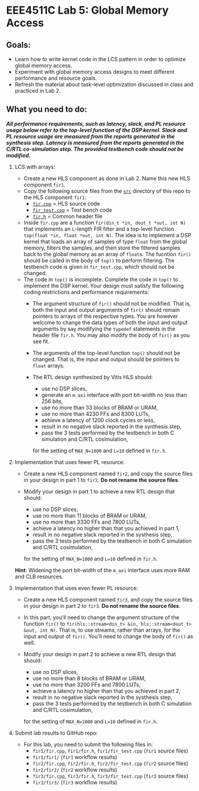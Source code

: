 # EEE4511C Lab 5: Global Memory Access

## Goals:
- Learn how to write kernel code in the LCS pattern in order to optimize global memory access.
- Experiment with global memory access designs to meet different performance and resource goals. 
- Refresh the material about task-level optimization discussed in class and practiced in Lab 2.

## What you need to do:
***All performance requirements, such as latency, slack, and PL resource usage below refer to the top-level function of the DSP kernel. Slack and PL resource usage are measured from the reports generated in the synthesis step. Latency is measured from the reports generated in the C/RTL co-simulation step. The provided testbench code should not be modified.***

1. LCS with arrays:
   - Create a new HLS component as done in Lab 2. Name this new HLS component `fir1`. 
   - Copy the following source files from the [`src`](./src) directory of this repo to the HLS component `fir1`:
     - [`fir.cpp`](./src/fir.cpp) = HLS source code
     - [`fir_test.cpp`](./src/fir_test.cpp) = Test bench code
     - [`fir.h`](./src/fir.h) = Common header file
   - Inside `fir.cpp` are a function `fir(din_t *in, dout_t *out, int N)` that implements an `L`-length FIR filter and a top-level function `top(float *in, float *out, int N)`. The idea is to implement a DSP kernel that loads an array of samples of type `float` from the global memory, filters the samples, and then store the filtered samples back to the global memory as an array of `float`s. The fucntion `fir()` should be called in the body of `top()` to perform filtering. The testbench code is given in `fir_test.cpp`, which should not be changed.
   - The code in `top()` is incomplete. Complete the code in `top()` to implement the DSP kernel. Your design must satisfy the following coding restrictions and performance requirements:
      - The argument structure of `fir()` should not be modified. That is, both the input and output arguments of `fir()` should remain pointers to arrays of the respective types. You are however welcome to change the data types of both the input and output arguments by say modifying the `typedef` statements in the header file `fir.h`. You may also modify the body of `fir()` as you see fit.
      - The arguments of the top-level function `top()` should not be changed. That is, the input and output should be pointers to `float` arrays.
      - The RTL design synthesized by Vitis HLS should:
         - use no DSP slices,
         - generate an `m_axi` interface with port bit-width no less than 256 bits,
         - use no more than 33 blocks of BRAM or URAM,
         - use no more than 4230 FFs and 8300 LUTs,
         - achieve a latency of 1200 clock cycles or less,
         - result in no negative slack reported in the synthesis step,
         - pass the 3 tests performed by the testbench in both C simulation and C/RTL cosimulation,
        
         for the setting of `MAX_N=1000` and `L=10` defined in `fir.h`.
       
2. Implementation that uses fewer PL resource: 
   - Create a new HLS component named `fir2`, and copy the source files in your design in part 1 to `fir2`. **Do not rename the source files**.
   - Modify your design in part 1 to achieve a new RTL design that should:
     - use no DSP slices,
     - use no more than 11 blocks of BRAM or URAM,
     - use no more than 3330 FFs and 7800 LUTs,
     - achieve a latency no higher than that you achieved in part 1,
     - result in no negative slack reported in the systhesis step,
     - pass the 3 tests performed by the testbench in both C simulation and C/RTL cosimulation,

     for the setting of `MAX_N=1000` and `L=10` defined in `fir.h`.
   
   **Hint**: Widening the port bit-width of the `m_axi` interface uses more RAM and CLB resources.
   
3. Implementation that uses even fewer PL resource:
   - Create a new HLS component named `fir3`, and copy the source files in your design in part 2 to `fir3`. **Do not rename the source files**.
   - In this part, you'll need to change the argument structure of the function `fir()` to `fir(hls::stream<din_t> &in, hls::stream<dout_t> &out, int N)`. That is, to use streams, rather than arrays, for the input and output of `fir()`. You'll need to change the body of `fir()` as well.
   - Modify your design in part 2 to achieve a new RTL design that should:
     - use no DSP slices,
     - use no more than 8 blocks of BRAM or URAM,
     - use no more than 3200 FFs and 7800 LUTs,
     - achieve a latency no higher than that you achieved in part 2,
     - result in no negative slack reported in the systhesis step,
     - pass the 3 tests performed by the testbench in both C simulation and C/RTL cosimulation,

     for the setting of `MAX_N=1000` and `L=10` defined in `fir.h`.

4. Submit lab results to GitHub repo:
   - For this lab, you need to submit the following files in:
     - `fir1/fir.cpp`, `fir1/fir.h`, `fir1/fir_test.cpp` (`fir1` source files)
     - `fir1/fir1/` (`fir1` workflow results)
     - `fir2/fir.cpp`, `fir2/fir.h`, `fir2/fir_test.cpp` (`fir2` source files)
     - `fir2/fir2/` (`fir2` workflow results)
     - `fir3/fir.cpp`, `fir3/fir.h`, `fir3/fir_test.cpp` (`fir3` source files)
     - `fir3/fir3/` (`fir3` workflow results)




